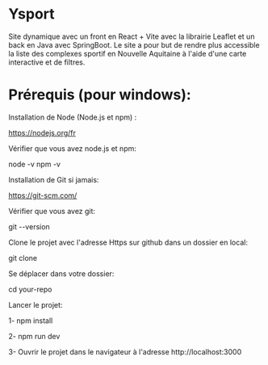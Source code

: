 # Ysport
Site dynamique avec un front en React + Vite avec la librairie Leaflet et un back en Java avec SpringBoot. Le site a pour but de rendre plus accessible la liste des complexes sportif en  Nouvelle Aquitaine à l'aide d'une carte interactive et de filtres.

# Prérequis (pour windows):

Installation de Node (Node.js et npm) :

https://nodejs.org/fr

Vérifier que vous avez node.js et npm:

node -v 
npm -v
 
Installation de Git si jamais:

https://git-scm.com/

Vérifier que vous avez git:

git --version

Clone le projet avec l'adresse Https sur github dans un dossier en local:

git clone 

Se déplacer dans votre dossier:

cd your-repo

Lancer le projet:

1-   npm install

2-   npm run dev

3-   Ouvrir le projet dans le navigateur à l'adresse http://localhost:3000

